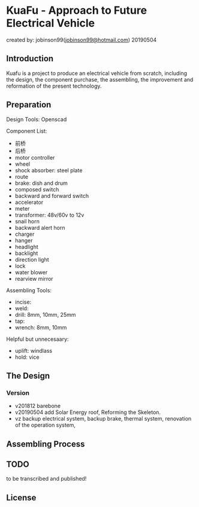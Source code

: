 KuaFu - Approach to Future Electrical Vehicle 
=============================

created by: jobinson99(jobinson99@hotmail.com) 20190504

## Introduction

Kuafu is a project to produce an electrical vehicle from scratch, including the design, the component purchase, the assembling, the improvement and reformation of the present technology.

## Preparation

Design Tools: Openscad

Component List:
- 前桥
- 后桥
- motor controller
- wheel
- shock absorber: steel plate
- route
- brake: dish and drum
- composed switch
- backward and forward switch
- accelerator
- meter
- transformer: 48v/60v to 12v
- snail horn 
- backward alert horn
- charger
- hanger
- headlight
- backlight
- direction light
- lock
- water blower
- rearview mirror


Assembling Tools:

- incise:
- weld:
- drill: 8mm, 10mm, 25mm
- tap:
- wrench: 8mm, 10mm

Helpful but unnecesaary:
- uplift:  windlass
- hold: vice

## The Design

### Version

- v201812 barebone
- v20190504 add Solar Energy roof, Reforming the Skeleton.
- vz backup electrical system, backup brake, thermal system, renovation of the operation system, 

## Assembling Process



## TODO

to be transcribed and published!


## License


